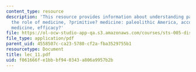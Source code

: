 ```yaml
---
content_type: resource
description: 'This resource provides information about understanding past world views,
  the role of medicine, ?primitive? medicine: paleolithic America, accounts of indian
  medicine, efficacy?'
file: https://ol-ocw-studio-app-qa.s3.amazonaws.com/courses/sts-005-disease-and-society-in-america-fall-2005/f061666fe1bbbf940343a806a9957b2b_lec_11.pdf
file_type: application/pdf
parent_uid: 4558507c-ca23-5780-cf2a-fba3529755b1
resourcetype: Document
title: lec_11.pdf
uid: f061666f-e1bb-bf94-0343-a806a9957b2b
---
```

